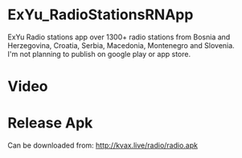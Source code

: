 # ExYu_RadioStationsRNApp
ExYu Radio stations app over 1300+ radio stations from Bosnia and Herzegovina, Croatia, Serbia, Macedonia, Montenegro and Slovenia.
<br>I'm not planning to publish on google play or app store.
# Video

# Release Apk
Can be downloaded from: http://kvax.live/radio/radio.apk
